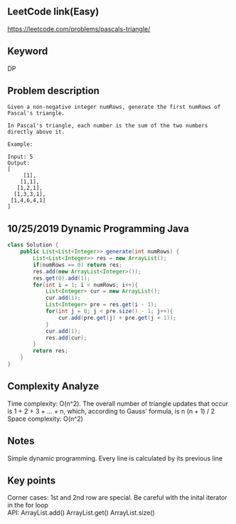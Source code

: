 ## LeetCode link(Easy)
https://leetcode.com/problems/pascals-triangle/

## Keyword
DP

## Problem description
```
Given a non-negative integer numRows, generate the first numRows of Pascal's triangle.

In Pascal's triangle, each number is the sum of the two numbers directly above it.

Example:

Input: 5
Output:
[
     [1],
    [1,1],
   [1,2,1],
  [1,3,3,1],
 [1,4,6,4,1]
]
```
## 10/25/2019 Dynamic Programming Java

```java
class Solution {
    public List<List<Integer>> generate(int numRows) {
        List<List<Integer>> res = new ArrayList();
        if(numRows == 0) return res;
        res.add(new ArrayList<Integer>());
        res.get(0).add(1);
        for(int i = 1; i < numRows; i++){
            List<Integer> cur = new ArrayList();
            cur.add(1);
            List<Integer> pre = res.get(i - 1);
            for(int j = 0; j < pre.size() - 1; j++){
                cur.add(pre.get(j) + pre.get(j + 1));
            }
            cur.add(1);
            res.add(cur);
        }
        return res;
    }
}
```

## Complexity Analyze
Time complexity: O(n^2). The overall number of triangle updates that occur is 1 + 2 + 3 + ... + n, which, according to Gauss' formula, is n (n + 1) / 2\
Space complexity: O(n^2)

## Notes
Simple dynamic programming. Every line is calculated by its previous line

## Key points
Corner cases: 1st and 2nd row are special. Be careful with the inital iterator in the for loop\
API: ArrayList.add() ArrayList.get() ArrayList.size()

